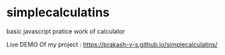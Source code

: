 # simplecalculatins
basic javascript pratice work of calculator

Live DEMO Of my project : https://prakash-v-s.github.io/simplecalculatins/
